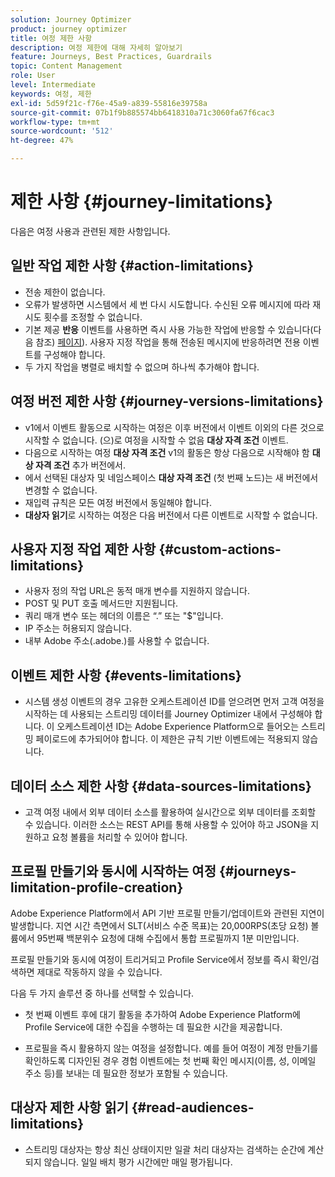 ```yaml
---
solution: Journey Optimizer
product: journey optimizer
title: 여정 제한 사항
description: 여정 제한에 대해 자세히 알아보기
feature: Journeys, Best Practices, Guardrails
topic: Content Management
role: User
level: Intermediate
keywords: 여정, 제한
exl-id: 5d59f21c-f76e-45a9-a839-55816e39758a
source-git-commit: 07b1f9b885574bb6418310a71c3060fa67f6cac3
workflow-type: tm+mt
source-wordcount: '512'
ht-degree: 47%

---
```


# 제한 사항 {#journey-limitations}

다음은 여정 사용과 관련된 제한 사항입니다.

## 일반 작업 제한 사항 {#action-limitations}

* 전송 제한이 없습니다.  
* 오류가 발생하면 시스템에서 세 번 다시 시도합니다. 수신된 오류 메시지에 따라 재시도 횟수를 조정할 수 없습니다. 
* 기본 제공 **반응** 이벤트를 사용하면 즉시 사용 가능한 작업에 반응할 수 있습니다(다음 참조) [페이지](../building-journeys/reaction-events.md)). 사용자 지정 작업을 통해 전송된 메시지에 반응하려면 전용 이벤트를 구성해야 합니다. 
* 두 가지 작업을 병렬로 배치할 수 없으며 하나씩 추가해야 합니다.

## 여정 버전 제한 사항 {#journey-versions-limitations}

* v1에서 이벤트 활동으로 시작하는 여정은 이후 버전에서 이벤트 이외의 다른 것으로 시작할 수 없습니다. (으)로 여정을 시작할 수 없음 **대상 자격 조건** 이벤트.
* 다음으로 시작하는 여정 **대상 자격 조건** v1의 활동은 항상 다음으로 시작해야 함 **대상 자격 조건** 추가 버전에서.
* 에서 선택된 대상자 및 네임스페이스 **대상 자격 조건** (첫 번째 노드)는 새 버전에서 변경할 수 없습니다.
* 재입력 규칙은 모든 여정 버전에서 동일해야 합니다.
* **대상자 읽기**&#x200B;로 시작하는 여정은 다음 버전에서 다른 이벤트로 시작할 수 없습니다.

## 사용자 지정 작업 제한 사항 {#custom-actions-limitations}

* 사용자 정의 작업 URL은 동적 매개 변수를 지원하지 않습니다.  
* POST 및 PUT 호출 메서드만 지원됩니다. 
* 쿼리 매개 변수 또는 헤더의 이름은 “.” 또는 &quot;$&quot;입니다. 
* IP 주소는 허용되지 않습니다. 
* 내부 Adobe 주소(.adobe.)를 사용할 수 없습니다.

## 이벤트 제한 사항 {#events-limitations}

* 시스템 생성 이벤트의 경우 고유한 오케스트레이션 ID를 얻으려면 먼저 고객 여정을 시작하는 데 사용되는 스트리밍 데이터를 Journey Optimizer 내에서 구성해야 합니다. 이 오케스트레이션 ID는 Adobe Experience Platform으로 들어오는 스트리밍 페이로드에 추가되어야 합니다. 이 제한은 규칙 기반 이벤트에는 적용되지 않습니다. 

## 데이터 소스 제한 사항 {#data-sources-limitations}

* 고객 여정 내에서 외부 데이터 소스를 활용하여 실시간으로 외부 데이터를 조회할 수 있습니다. 이러한 소스는 REST API를 통해 사용할 수 있어야 하고 JSON을 지원하고 요청 볼륨을 처리할 수 있어야 합니다.

## 프로필 만들기와 동시에 시작하는 여정 {#journeys-limitation-profile-creation}

Adobe Experience Platform에서 API 기반 프로필 만들기/업데이트와 관련된 지연이 발생합니다. 지연 시간 측면에서 SLT(서비스 수준 목표)는 20,000RPS(초당 요청) 볼륨에서 95번째 백분위수 요청에 대해 수집에서 통합 프로필까지 1분 미만입니다.

프로필 만들기와 동시에 여정이 트리거되고 Profile Service에서 정보를 즉시 확인/검색하면 제대로 작동하지 않을 수 있습니다.

다음 두 가지 솔루션 중 하나를 선택할 수 있습니다.

* 첫 번째 이벤트 후에 대기 활동을 추가하여 Adobe Experience Platform에 Profile Service에 대한 수집을 수행하는 데 필요한 시간을 제공합니다.

* 프로필을 즉시 활용하지 않는 여정을 설정합니다. 예를 들어 여정이 계정 만들기를 확인하도록 디자인된 경우 경험 이벤트에는 첫 번째 확인 메시지(이름, 성, 이메일 주소 등)를 보내는 데 필요한 정보가 포함될 수 있습니다.

## 대상자 제한 사항 읽기 {#read-audiences-limitations}

* 스트리밍 대상자는 항상 최신 상태이지만 일괄 처리 대상자는 검색하는 순간에 계산되지 않습니다. 일일 배치 평가 시간에만 매일 평가됩니다.
